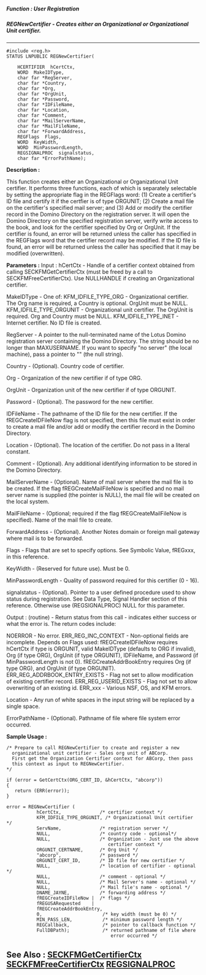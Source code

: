 ##### Function : User Registration
##### REGNewCertifier - Creates either an Organizational or Organizational Unit certifier.
---
```
#include <reg.h>
STATUS LNPUBLIC REGNewCertifier(

	HCERTIFIER  hCertCtx,
	WORD  MakeIDType,
	char far *RegServer,
	char far *Country,
	char far *Org,
	char far *OrgUnit,
	char far *Password,
	char far *IDFileName,
	char far *Location,
	char far *Comment,
	char far *MailServerName,
	char far *MailFileName,
	char far *ForwardAddress,
	REGFlags  Flags,
	WORD  KeyWidth,
	WORD  MinPasswordLength,
	REGSIGNALPROC  signalstatus,
	char far *ErrorPathName);
```
**Description :**

This function creates either an Organizational or Organizational Unit 
certifier.  It performs three functions, each of which is separately selectable 
by setting the appropriate flag in the REGFlags word:  (1) Create a certifier's 
ID file and certify it if the certfier is of type ORGUNIT; (2) Create a mail 
file on the certifier's specified mail server; and (3) Add or modify the 
certifier record in the Domino Directory on the registration server.  It will 
open the Domino Directory on the specified registration server, verify write 
access to the book, and look for the certifier specified by Org or OrgUnit.  If 
the certifier is found, an error will be returned unless the caller has 
specified in the REGFlags word that the certifier record may be modified.  If 
the ID file is found, an error will be returned unless the caller has specified 
that it may be modified (overwritten).

**Parameters :**
Input :
hCertCtx  -  Handle of a certifier context obtained from calling SECKFMGetCertifierCtx (must be freed by a call to SECKFMFreeCertifierCtx).  Use NULLHANDLE if creating an Organizational certifier.

MakeIDType  -  One of:
	KFM_IDFILE_TYPE_ORG - Organizational certifier.
		The Org name is required, a Country is optional.  OrgUnit must be NULL.
	KFM_IDFILE_TYPE_ORGUNIT - Organizational unit certifier.
		The OrgUnit is required.  Org and Country must be NULL.
       KFM_IDFILE_TYPE_INET - Internet certifier.  No ID file is created.

RegServer  -  A pointer to the null-terminated name of the Lotus Domino registration server containing the Domino Directory.  The string should be no longer than MAXUSERNAME. If you want to specify "no server" (the local machine), pass a pointer to "" (the null string).

Country  -  (Optional).  Country code of certifier.

Org  -  Organization of the new certifier if of type ORG.

OrgUnit  -  Organization unit of the new certifier if of type ORGUNIT.

Password  -  (Optional).  The password for the new certifier.

IDFileName  -  The pathname of the ID file for the new certifier.   If the fREGCreateIDFileNow flag is not specified, then this file must exist in order to create a mail file and/or add or modify the certifier record in the Domino Directory.

Location  -  (Optional).  The location of the certifier.  Do not pass in a literal constant.

Comment  -  (Optional).  Any additional identifying information to be stored in the Domino Directory.

MailServerName  -  (Optional).  Name of mail server where the mail file is to be created.  If the flag fREGCreateMailFileNow is specified and no mail server name is supplied (the pointer is NULL), the mail file will be created on the local system.

MailFileName  -  (Optional;  required if the flag fREGCreateMailFileNow is specified).  Name of the mail file to create.

ForwardAddress  -  (Optional).  Another Notes domain or foreign mail gateway where mail is to be forwarded.

Flags  -  Flags that are set to specify options.  See Symbolic Value, fREGxxx, in this reference.

KeyWidth  -  (Reserved for future use).  Must be 0.

MinPasswordLength  -  Quality of password required for this certifier (0 - 16).

signalstatus  -  (Optional).  Pointer to a user defined procedure used to show status during registration.  See Data Type, Signal Handler section of this reference.  Otherwise use (REGSIGNALPROC) NULL for this parameter.

Output :
(routine)  -  Return status from this call - indicates either success or what the error is.  The return codes include:

NOERROR  -  No error.
ERR_REG_INC_CONTEXT  -  Non-optional fields are incomplete.  Depends on Flags used:
     fREGCreateIDFileNow requires hCertCtx if type is ORGUNIT, valid MakeIDType (defaults to ORG if invalid), Org (if type ORG), OrgUnit (if type ORGUNIT), IDFileName, and Password (if MinPasswordLength is not 0).
     fREGCreateAddrBookEntry requires Org (if type ORG), and OrgUnit (if type ORGUNIT).
ERR_REG_ADDRBOOK_ENTRY_EXISTS  -  Flag not set to allow modification of existing certifier record.
ERR_REG_USERID_EXISTS  -  Flag not set to allow overwriting of an existing id.
ERR_xxx  -  Various NSF, OS, and KFM errors.


Location  -  Any run of white spaces in the input string will be replaced by a single space.

ErrorPathName  -  (Optional).  Pathname of file where file system error occurred.


**Sample Usage :**
```
/* Prepare to call REGNewCertifier to create and register a new 
  organizational unit certifier - Sales org unit of ABCorp. 
  First get the Organization Certifier context for ABCorp, then pass
  this context as input to REGNewCertifier. 
*/

if (error = GetCertCtx(ORG_CERT_ID, &hCertCtx, "abcorp"))
{
   return (ERR(error));
}
   
error = REGNewCertifier (
           hCertCtx,              /* certifier context */
           KFM_IDFILE_TYPE_ORGUNIT, /* Organizational Unit certifier */
           ServName,              /* registration server */
           NULL,                  /* country code - optional*/
           NULL,                  /* Organization - Just use the above
                                     certifier context */
           ORGUNIT_CERTNAME,      /* Org Unit */
           "abcorp",              /* password */
           ORGUNIT_CERT_ID,       /* ID file for new certifier */
           NULL,                  /* location of certifier - optional */
           NULL,                  /* comment - optional */
           NULL,                  /* Mail Server's name - optional */
           NULL,                  /* Mail file's name - optional */
           DNAME_JAYNE,           /* forwarding address */
           fREGCreateIDFileNow |  /* flags */
           fREGUSARequested    |
           fREGCreateAddrBookEntry,
           0,                      /* key width (must be 0) */
           MIN_PASS_LEN,           /* minimum password length */
           REGCallback,            /* pointer to callback function */
           FullDBPath);            /* returned pathname of file where
                                      error occurred */
```
**See Also :**
[SECKFMGetCertifierCtx](/reference/Func/SECKFMGetCertifierCtx)
[SECKFMFreeCertifierCtx](/reference/Func/SECKFMFreeCertifierCtx)
[REGSIGNALPROC](/reference/Data/REGSIGNALPROC)
---
